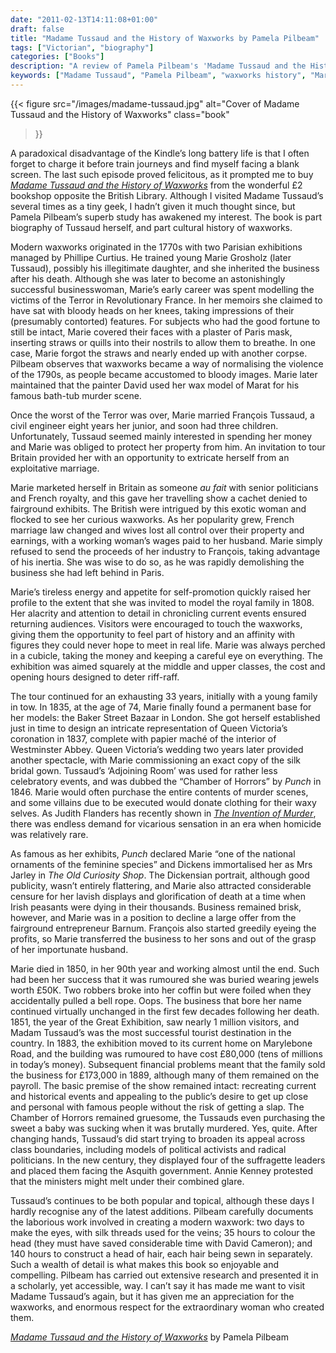 ```yaml
---
date: "2011-02-13T14:11:08+01:00"
draft: false
title: "Madame Tussaud and the History of Waxworks by Pamela Pilbeam"
tags: ["Victorian", "biography"]
categories: ["Books"]
description: "A review of Pamela Pilbeam's 'Madame Tussaud and the History of Waxworks,' exploring Marie Tussaud's journey from modeling Terror victims in Revolutionary France to creating London's most famous wax museum. Discover the extraordinary businesswoman behind the tourist attraction."
keywords: ["Madame Tussaud", "Pamela Pilbeam", "waxworks history", "Marie Tussaud", "biography review", "French Revolution", "Victorian entertainment", "Chamber of Horrors", "cultural history", "women entrepreneurs"]
---
```


{{< figure
  src="/images/madame-tussaud.jpg"
  alt="Cover of Madame Tussaud and the History of Waxworks"
  class="book"
>}}

A paradoxical disadvantage of the Kindle’s long battery life is that I often forget to charge it before train journeys and find myself facing a blank screen. The last such episode proved felicitous, as it prompted me to buy [_Madame Tussaud and the History of Waxworks_](https://uk.bookshop.org/a/2760/9781852855116) from the wonderful £2 bookshop opposite the British Library. Although I visited Madame Tussaud’s several times as a tiny geek, I hadn’t given it much thought since, but Pamela Pilbeam’s superb study has awakened my interest. The book is part biography of Tussaud herself, and part cultural history of waxworks.

Modern waxworks originated in the 1770s with two Parisian exhibitions managed by Phillipe Curtius. He trained young Marie Grosholz (later Tussaud), possibly his illegitimate daughter, and she inherited the business after his death. Although she was later to become an astonishingly successful businesswoman, Marie’s early career was spent modelling the victims of the Terror in Revolutionary France. In her memoirs she claimed to have sat with bloody heads on her knees, taking impressions of their (presumably contorted) features. For subjects who had the good fortune to still be intact, Marie covered their faces with a plaster of Paris mask, inserting straws or quills into their nostrils to allow them to breathe. In one case, Marie forgot the straws and nearly ended up with another corpse. Pilbeam observes that waxworks became a way of normalising the violence of the 1790s, as people became accustomed to bloody images. Marie later maintained that the painter David used her wax model of Marat for his famous bath-tub murder scene.

Once the worst of the Terror was over, Marie married François Tussaud, a civil engineer eight years her junior, and soon had three children. Unfortunately, Tussaud seemed mainly interested in spending her money and Marie was obliged to protect her property from him. An invitation to tour Britain provided her with an opportunity to extricate herself from an exploitative marriage.

Marie marketed herself in Britain as someone _au fait_ with senior politicians and French royalty, and this gave her travelling show a cachet denied to fairground exhibits. The British were intrigued by this exotic woman and flocked to see her curious waxworks. As her popularity grew, French marriage law changed and wives lost all control over their property and earnings, with a working woman’s wages paid to her husband. Marie simply refused to send the proceeds of her industry to François, taking advantage of his inertia. She was wise to do so, as he was rapidly demolishing the business she had left behind in Paris.

Marie’s tireless energy and appetite for self-promotion quickly raised her profile to the extent that she was invited to model the royal family in 1808. Her alacrity and attention to detail in chronicling current events ensured returning audiences. Visitors were encouraged to touch the waxworks, giving them the opportunity to feel part of history and an affinity with figures they could never hope to meet in real life. Marie was always perched in a cubicle, taking the money and keeping a careful eye on everything. The exhibition was aimed squarely at the middle and upper classes, the cost and opening hours designed to deter riff-raff.

The tour continued for an exhausting 33 years, initially with a young family in tow. In 1835, at the age of 74, Marie finally found a permanent base for her models: the Baker Street Bazaar in London. She got herself established just in time to design an intricate representation of Queen Victoria’s coronation in 1837, complete with papier maché of the interior of Westminster Abbey. Queen Victoria’s wedding two years later provided another spectacle, with Marie commissioning an exact copy of the silk bridal gown. Tussaud’s ‘Adjoining Room’ was used for rather less celebratory events, and was dubbed the “Chamber of Horrors” by _Punch_ in 1846. Marie would often purchase the entire contents of murder scenes, and some villains due to be executed would donate clothing for their waxy selves. As Judith Flanders has recently shown in [_The Invention of Murder_](/posts/the-invention-of-murder/), there was endless demand for vicarious sensation in an era when homicide was relatively rare.

As famous as her exhibits, _Punch_ declared Marie “one of the national ornaments of the feminine species” and Dickens immortalised her as Mrs Jarley in _The Old Curiosity Shop_. The Dickensian portrait, although good publicity, wasn’t entirely flattering, and Marie also attracted considerable censure for her lavish displays and glorification of death at a time when Irish peasants were dying in their thousands. Business remained brisk, however, and Marie was in a position to decline a large offer from the fairground entrepreneur Barnum. François also started greedily eyeing the profits, so Marie transferred the business to her sons and out of the grasp of her importunate husband.

Marie died in 1850, in her 90th year and working almost until the end. Such had been her success that it was rumoured she was buried wearing jewels worth £50K. Two robbers broke into her coffin but were foiled when they accidentally pulled a bell rope. Oops. The business that bore her name continued virtually unchanged in the first few decades following her death. 1851, the year of the Great Exhibition, saw nearly 1 million visitors, and Madam Tussaud’s was the most successful tourist destination in the country. In 1883, the exhibition moved to its current home on Marylebone Road, and the building was rumoured to have cost £80,000 (tens of millions in today’s money). Subsequent financial problems meant that the family sold the business for £173,000 in 1889, although many of them remained on the payroll. The basic premise of the show remained intact: recreating current and historical events and appealing to the public’s desire to get up close and personal with famous people without the risk of getting a slap. The Chamber of Horrors remained gruesome, the Tussauds even purchasing the sweet a baby was sucking when it was brutally murdered. Yes, quite. After changing hands, Tussaud’s did start trying to broaden its appeal across class boundaries, including models of political activists and radical politicians. In the new century, they displayed four of the suffragette leaders and placed them facing the Asquith government. Annie Kenney protested that the ministers might melt under their combined glare.

Tussaud’s continues to be both popular and topical, although these days I hardly recognise any of the latest additions. Pilbeam carefully documents the laborious work involved in creating a modern waxwork: two days to make the eyes, with silk threads used for the veins; 35 hours to colour the head (they must have saved considerable time with David Cameron); and 140 hours to construct a head of hair, each hair being sewn in separately. Such a wealth of detail is what makes this book so enjoyable and compelling. Pilbeam has carried out extensive research and presented it in a scholarly, yet accessible, way. I can’t say it has made me want to visit Madame Tussaud’s again, but it has given me an appreciation for the waxworks, and enormous respect for the extraordinary woman who created them.

[_Madame Tussaud and the History of Waxworks_](https://uk.bookshop.org/a/2760/9781852855116) by Pamela Pilbeam